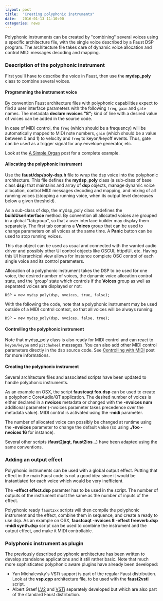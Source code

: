 ```yaml
---
layout: post
title:  "Creating polyphonic instruments"
date:   2016-01-13 11:10:00
categories: news
---
```


Polyphonic instruments can be created by "combining" several voices using a specific architecture file, with the single voice described by a Faust DSP program. The architecture file takes care of dynamic voice allocation and control MIDI messages decoding and mapping.

### Description of the polyphonic instrument ###

First you'll have to describe the voice in Faust, then use the **mydsp_poly** class to combine several voices.

#### Programming the instrument voice ####

By convention Faust architecture files with polyphonic capabilities expect to find a user interface parameters with the following `freq`, `gain` and `gate` names. The metadata **declare nvoices "8";**  kind of line with a desired value of voices can be added in the source code.


In case of MIDI control, the `freq` (which should be a frequency) will be automatically mapped to MIDI note numbers, `gain` (which should be a value between 0 and 1) to velocity and `freq` to keyon/keyoff events. Thus, gate can be used as a trigger signal for any envelope generator, etc.

Look at the [A Simple Organ](/examples/2015/10/01/organ.html) post for a complete example.

#### Allocating the polyphonic instrument ####

Use the **faust/dsp/poly-dsp.h** file to wrap the dsp voice into the polyphonic architecture. This file defines the **mydsp_poly** class (a sub-class of base class **dsp**) that maintains and array of **dsp** objects, manage dynamic voice allocation, control MIDI messages decoding and mapping, and mixing of all running voices (stopping a running voice, when its output level decreases below a given threshold). 

As a sub-class of dsp, the mydsp_poly class redefines the **buildUserInterface** method. By convention all allocated voices are grouped in a global "tabgroup", so that a user interface builder may display them separately. The first tab contains a **Voices** group that can be used to change parameters on all voices at the same time. A **Panic** button can be used to stop running voices.

This dsp object can be used as usual and connected with the wanted audio driver and possibly other UI control objects like OSCUI, httpdUI, etc. Having this UI hierarchical view  allows for instance complete OSC control of each single voice and its control parameters. 

Allocation of a polyphonic instrument takes the DSP to be used for one voice, the desired number of voices, the dynamic voice allocation control state, and the 'group' state  which controls if the **Voices** group as well as separated voices are displayed or not:

    DSP = new mydsp_poly(dsp, nvoices, true, false);
    
With the following the code, note that a polyphonic instrument may be used outside of a MIDI control context, so that all voices will be always running:

    DSP = new mydsp_poly(dsp, nvoices, false, true);

#### Controlling the polyphonic instrument ####

Note that mydsp_poly class is also ready for MIDI control and can react to `keyon/keyon` and `pitchwheel` messages. You can also add other MIDI control parameters directly in the dsp source code. See [Controlling with MIDI](/news/2016/01/14/controlling-with-midi.html) post for more informations.

#### Creating the polyphonic instrument ####

Several architecture files and associated scripts have been updated to handle polyphonic instruments.

As an example on OSX, the script **faustcaqt foo.dsp** can be used to create a polyphonic CoreAudio/QT application. The desired number of voices is either declared in a **nvoices** metadata or changed with the **-nvoices num** additional parameter (-nvoices parameter takes precedence over the  metadata value). MIDI control is activated using the **-midi** parameter. 

The number of allocated voice can possibly be changed at runtime using the **-nvoices** parameter to change the default value (so using **./foo -nvoices 16** for instance). 

Several other scripts (**faust2jaqt**, **faust2ios**...) have been adapted using the same conventions.

### Adding an output effect ###

Polyphonic instruments can be used with a global output effect. Putting that effect in the main Faust code is not a good idea since it would be instantiated for each voice which would be very inefficient.

The **-effect effect.dsp** paramter has to be used in the script. The number of outputs of the instrument must the same as the number of inputs of the effect.

Polyphonic ready `faust2xx` scripts will then compile the polyphonic instrument and the effect, combine them in sequence, and create a ready to use dsp. As an example on OSX, **faustcaqt -nvoices 8 -effect freeverb.dsp -midi synth.dsp**  script can be used to combine the instrument and the output effect, and make it MIDI controllable. 
 
### Polyphonic instrument as plugin ###

The previously described polyphonic architecture has been written to develop standalone applications and it still rather basic. Note that much more sophisticated polyphonic aware plugins have already been developed:

- Yan Michalevsky's VSTi support is part of the regular Faust distribution. Look at the **vsp.cpp** architecture file, to be used with the **faust2vsti** script.
- Albert Graef [LV2](https://bitbucket.org/agraef/faust-lv2) and [VSTi](https://bitbucket.org/agraef/faust-vst) separately developed but which are also part of the standard Faust distribution.

